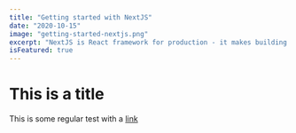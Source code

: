 ```yaml
---
title: "Getting started with NextJS"
date: "2020-10-15"
image: "getting-started-nextjs.png"
excerpt: "NextJS is React framework for production - it makes building fullstack React apps breeze and ships with built-in SSR."
isFeatured: true
---
```


# This is a title

This is some regular test with a [link](https://google.com)
